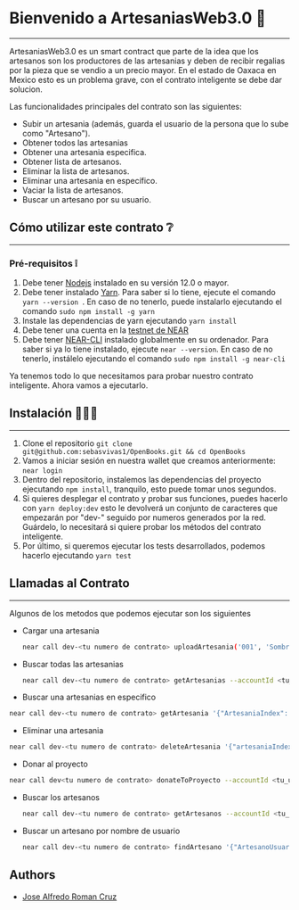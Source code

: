 # Bienvenido a ArtesaniasWeb3.0 📖
---
ArtesaniasWeb3.0 es un smart contract que parte de la idea que los artesanos son
los productores de las artesanias y deben de recibir regalias por la pieza que se vendio
a un precio mayor. En el estado de Oaxaca en Mexico esto es un problema grave, con el contrato inteligente se debe dar solucion.

Las funcionalidades principales del contrato son las siguientes:
* Subir un artesania (además, guarda el usuario de la persona que lo sube como "Artesano").
* Obtener todos las artesanias
* Obtener una artesania especifica.
* Obtener lista de artesanos.
* Eliminar la lista de artesanos.
* Eliminar una artesania en específico.
* Vaciar la lista de artesanos.
* Buscar un artesano por su usuario.

## Cómo utilizar este contrato ❔
---
### Pré-requisitos ❕
1. Debe tener [Nodejs](https://nodejs.org/en/) instalado en su versión 12.0 o mayor.
2. Debe tener instalado [Yarn](https://yarnpkg.com/). Para saber si lo tiene, ejecute el comando ```yarn --version ```. En caso de no tenerlo, puede instalarlo ejecutando el comando ```sudo npm install -g yarn```
3. Instale las dependencias de yarn ejecutando ```yarn install```
4. Debe tener una cuenta en la [testnet de NEAR](https://wallet.testnet.near.org/)
5. Debe tener [NEAR-CLI](https://github.com/near/near-cli) instalado globalmente en su ordenador. Para saber si ya lo tiene instalado, ejecute ```near --version```. En caso de no tenerlo, instálelo ejecutando el comando ```sudo npm install -g near-cli``` 

Ya tenemos todo lo que necesitamos para probar nuestro contrato inteligente. Ahora vamos a ejecutarlo.

## Instalación 📖🐱‍💻
---
1. Clone el repositorio ```git clone git@github.com:sebasvivas1/OpenBooks.git && cd OpenBooks```
2. Vamos a iniciar sesión en nuestra wallet que creamos anteriormente: ```near login```
3. Dentro del repositorio, instalemos las dependencias del proyecto ejecutando ```npm install```, tranquilo, esto puede tomar unos segundos.
4. Si quieres desplegar el contrato y probar sus funciones, puedes hacerlo con ```yarn deploy:dev``` esto le devolverá un conjunto de caracteres que empezarán por "dev-" seguido por numeros generados por la red. Guárdelo, lo necesitará si quiere probar los métodos del contrato inteligente.
5. Por último, si queremos ejecutar los tests desarrollados, podemos hacerlo ejecutando ```yarn test```
   
## Llamadas al Contrato 
---
Algunos de los metodos que podemos ejecutar son los siguientes
- Cargar una artesania
  ```bash
  near call dev-<tu numero de contrato> uploadArtesania('001', 'Sombrero','Sombrero de palma', 'https://www.istockphoto.com/es/foto/sombrero-hecho-de-hojas-de-palma-gm500937574-81078667', 'https://ipfs.io/ipfs/bafybeia5khhhukn672acm6sfredqdereor7n7zsoobvrwcqk7rmn6ihffi', '10000000000000000')' --accountId <tu_user.testnet>
  ```
- Buscar todas las artesanias 
  ```bash
  near call dev-<tu numero de contrato> getArtesanias --accountId <tu_user.testnet>
  ```
- Buscar una artesanias en especifico
```bash
near call dev-<tu numero de contrato> getArtesania '{"ArtesaniaIndex": i32}' --accountId <tu_user.testnet>
  ```
- Eliminar una artesania
```bash
near call dev-<tu numero de contrato> deleteArtesania '{"artesaniaIndex": i32}' --accountId <tu_user.testnet>
  ```
- Donar al proyecto 
```bash
near call dev<tu numero de contrato> donateToProyecto --accountId <tu_user.testnet> --amount i32
  ```
- Buscar los artesanos
  ```bash
  near call dev-<tu numero de contrato> getArtesanos --accountId <tu_user.testnet>
    ```
- Buscar un artesano por nombre de usuario 
  ```bash
  near call dev-<tu numero de contrato> findArtesano '{"ArtesanoUsuario": "usuario.testnet"}' --accountId <tu_user.testnet>
    ```

## Authors
- [Jose Alfredo Roman Cruz](https://github.com/josealfredo79)

